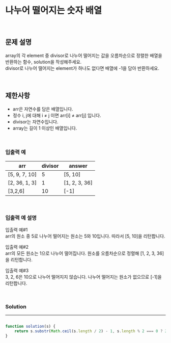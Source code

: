 # 나누어 떨어지는 숫자 배열
<br/>

## 문제 설명
array의 각 element 중 divisor로 나누어 떨어지는 값을 오름차순으로 정렬한 배열을 반환하는 함수, solution을 작성해주세요.<br/>
divisor로 나누어 떨어지는 element가 하나도 없다면 배열에 -1을 담아 반환하세요.

<br/>

## 제한사항
- arr은 자연수를 담은 배열입니다.
- 정수 i, j에 대해 i ≠ j 이면 arr[i] ≠ arr[j] 입니다.
- divisor는 자연수입니다.
- array는 길이 1 이상인 배열입니다.

<br/>


### 입출력 예
| arr | divisor | answer |
| --- | --- | --- |
| [5, 9, 7, 10] | 5 | [5, 10] |
| [2, 36, 1, 3] | 1 | [1, 2, 3, 36] |
| [3,2,6] | 10 | [-1] |

<br/>

### 입출력 예 설명
입출력 예#1<br/>
arr의 원소 중 5로 나누어 떨어지는 원소는 5와 10입니다. 따라서 [5, 10]을 리턴합니다.<br/>

입출력 예#2<br/>
arr의 모든 원소는 1으로 나누어 떨어집니다. 원소를 오름차순으로 정렬해 [1, 2, 3, 36]을 리턴합니다.<br/>

입출력 예#3<br/>
3, 2, 6은 10으로 나누어 떨어지지 않습니다. 나누어 떨어지는 원소가 없으므로 [-1]을 리턴합니다.<br/>

<br/>

### Solution

---

```javascript

function solution(s) {
    return s.substr(Math.ceil(s.length / 2) - 1, s.length % 2 === 0 ? 2 : 1);
}

```